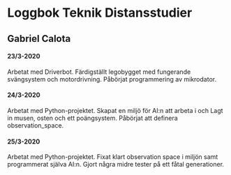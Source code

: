 # Loggbok Teknik Distansstudier

## Gabriel Calota

#### 23/3-2020
Arbetat med Driverbot. Färdigställt legobygget med fungerande svängsystem och motordrivning. Påbörjat programmering av mikrodator. 

#### 24/3-2020
Arbetat med Python-projektet. Skapat en miljö för AI:n att arbeta i och Lagt in musen, osten och ett poängsystem. Påbörjat att definera observation_space. 

#### 25/3-2020
Arbetat med Python-projektet. Fixat klart observation space i miljön samt programmerat själva AI:n. Gjort några midre tester på ett fåtal generationer. 
